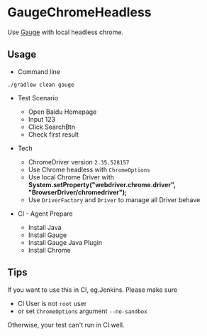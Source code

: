 # GaugeChromeHeadless

Use [Gauge](https://gauge.org/index.html) with local headless chrome.

## Usage

- Command line

```
./gradlew clean gauge
```

- Test Scenario
    - Open Baidu Homepage
    - Input 123
    - Click SearchBtn
    - Check first result

- Tech
    - ChromeDriver version `2.35.528157`
    - Use Chrome headless with `ChromeOptions`
    - Use local Chrome Driver with **System.setProperty("webdriver.chrome.driver", "BrowserDriver/chromedriver");**
    - Use `DriverFactory` and `Driver` to manage all Driver behave
- CI - Agent Prepare
    - Install Java
    - Install Gauge
    - Install Gauge Java Plugin
    - Install Chrome


## Tips

If you want to use this in CI, eg.Jenkins. Please make sure
- CI User is not `root` user
- or set `ChromeOptions` argument `--no-sandbox`

Otherwise, your test can't run in CI well.





